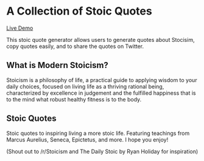 # A Collection of Stoic Quotes

[Live Demo](https://nataliepina.github.io/stoic-quote/)

This stoic quote generator allows users to generate quotes about Stocisim, copy quotes easily, and to share the quotes on Twitter.

## What is Modern Stoicism?

Stoicism is a philosophy of life, a practical guide to applying wisdom to your daily choices, focused on living life as a thriving rational being, characterized by excellence in judgement and the fulfilled happiness that is to the mind what robust healthy fitness is to the body.

## Stoic Quotes

Stoic quotes to inspiring living a more stoic life. Featuring teachings from Marcus Aurelius, Seneca, Epictetus, and more. I hope you enjoy!

(Shout out to /r/Stoicism and The Daily Stoic by Ryan Holiday for inspiration)
